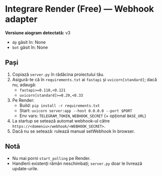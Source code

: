 # Integrare Render (Free) — Webhook adapter

**Versiune aiogram detectată:** v3
- `dp` găsit în: None
- `bot` găsit în: None

## Pași
1) Copiază `server.py` în rădăcina proiectului tău.
2) Asigură-te că în `requirements.txt` ai `fastapi` și `uvicorn[standard]`; dacă nu, adaugă:
   - `fastapi>=0.110,<0.121`
   - `uvicorn[standard]>=0.29,<0.33`
3) Pe Render:
   - Build: `pip install -r requirements.txt`
   - Start: `uvicorn server:app --host 0.0.0.0 --port $PORT`
   - Env vars: `TELEGRAM_TOKEN`, `WEBHOOK_SECRET` (+ opțional `BASE_URL`)
4) La startup se setează automat webhook-ul către `https://<domeniu>/webhook/<WEBHOOK_SECRET>`.
5) Dacă nu se setează: rulează manual setWebhook în browser.

## Notă
- Nu mai porni `start_polling` pe Render.
- Handlerii existenți rămân neschimbați; `server.py` doar le livrează update-urile.
